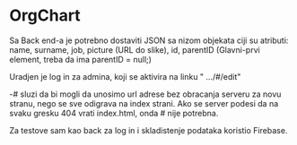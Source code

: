 # OrgChart

Sa Back end-a je potrebno dostaviti JSON sa nizom objekata ciji su atributi:
name,
surname,
job,
picture (URL do slike),
id,
parentID (Glavni-prvi element, treba da ima parentID = null;)

Uradjen je log in za admina, koji se aktivira na linku " .../#/edit" 

-# sluzi da bi mogli da unosimo url adrese bez obracanja serveru za novu stranu, nego se sve odigrava na index strani.
Ako se server podesi da na svaku gresku 404 vrati index.html, onda # nije potrebna.

Za testove sam kao back za log in i skladistenje podataka koristio Firebase.  


